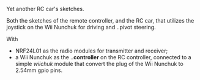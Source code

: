 Yet another RC car's sketches. 

Both the sketches of the remote controller, and the RC car, that utilizes the joystick on the Wii Nunchuk for driving and ..pivot steering.

With 
- NRF24L01 as the radio modules for transmitter and receiver;
- a Wii Nunchuk as the ..__controller__ on the RC controller, connected to a simple _wiichuk_ module that convert the plug of the Wii Nunchuk to 2.54mm gpio pins.
